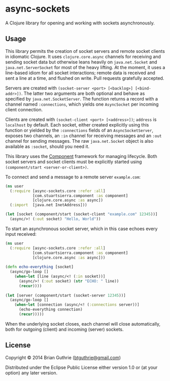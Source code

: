 # async-sockets

A Clojure library for opening and working with sockets asynchronously.

## Usage

This library permits the creation of socket servers and remote socket clients in idiomatic Clojure. It uses
`clojure.core.async`  channels for receiving and sending socket data but otherwise leans heavily on `java.net.Socket`
and `java.net.ServerSocket` for most of the heavy lifting. At the moment, it uses a line-based idiom for all socket
interactions; remote data is received and sent a line at a time, and flushed on write. Pull requests gratefully
accepted.

Servers are created with `(socket-server <port> [<backlog>] [<bind-addr>])`. The latter two arguments are both optional
and behave as specified by `java.net.SocketServer`. The function returns a record with a channel named `:connections`, 
which yields one `AsyncSocket` per incoming client connection.

Clients are created with `(socket-client <port> [<address>])`; `address` is `localhost` by default. Each socket, either
created explicitly using this function or yielded by the `:connections` fields of an `AsyncSocketServer`, exposes two
channels, an `:in` channel for receiving messages and an `:out` channel for sending messages. The raw `java.net.Socket` 
object is also available as `:socket`, should you need it.

This library uses the [Component](https://github.com/stuartsierra/component) framework for managing lifecycle. Both
socket servers and socket clients must be explicitly started using `(component/start <server-or-client>)`.

To connect and send a message to a remote server `example.com`:

```clojure
(ns user
  (:require [async-sockets.core :refer :all]
            [com.stuartsierra.component :as component]
            [clojure.core.async :as async])
  (:import  [java.net InetAddress]))

(let [socket (component/start (socket-client "example.com" 12345))]
  (async/>! (:out socket) "Hello, World"))
```

To start an asynchronous socket server, which in this case echoes every input received:

```clojure
(ns user
  (:require [async-sockets.core :refer :all]
            [com.stuartsierra.component :as component]
            [clojure.core.async :as async]))
   
(defn echo-everything [socket]
  (async/go-loop []
    (when-let [line (async/<! (:in socket))]
      (async/>! (:out socket) (str "ECHO: " line))
      (recur))))
   
(let [server (component/start (socket-server 12345))]
  (async/go-loop []
    (when-let [connection (async/<! (:connections server))] 
      (echo-everything connection)
      (recur)))))
```

When the underlying socket closes, each channel will close automatically, both for outgoing (client) and incoming
(server) sockets.

## License

Copyright © 2014 Brian Guthrie (btguthrie@gmail.com)

Distributed under the Eclipse Public License either version 1.0 or (at
your option) any later version.
